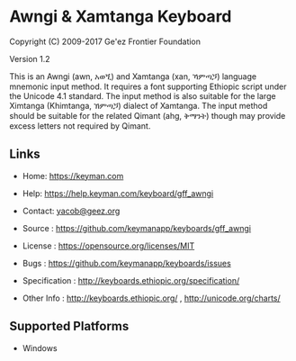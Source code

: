 Awngi & Xamtanga Keyboard
=====================

Copyright (C) 2009-2017 Ge'ez Frontier Foundation

Version 1.2

This is an Awngi (awn, አወጚ) and Xamtanga (xan, ኻምጣጛ) language mnemonic input method.  It requires
a font supporting Ethiopic script under the Unicode 4.1 standard. The input method is also
suitable for the large Ximtanga (Khimtanga, ኽምጣጛ) dialect of Xamtanga.  The input method
should be suitable for the related Qimant (ahg, ቅማንት) though may provide excess letters not 
required by Qimant.


Links
-----

 * Home:     https://keyman.com
 * Help:     https://help.keyman.com/keyboard/gff_awngi
 * Contact:  yacob@geez.org

 * Source        :  https://github.com/keymanapp/keyboards/gff_awngi
 * License       :  https://opensource.org/licenses/MIT
 * Bugs          :  https://github.com/keymanapp/keyboards/issues

 * Specification :  http://keyboards.ethiopic.org/specification/
 * Other Info    :  http://keyboards.ethiopic.org/ , http://unicode.org/charts/

Supported Platforms
-------------------
 * Windows
 
